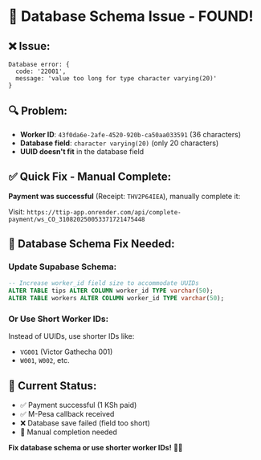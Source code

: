 # 🔧 Database Schema Issue - FOUND!

## ❌ **Issue:**
```
Database error: {
  code: '22001',
  message: 'value too long for type character varying(20)'
}
```

## 🔍 **Problem:**
- **Worker ID**: `43f0da6e-2afe-4520-920b-ca50aa033591` (36 characters)
- **Database field**: `character varying(20)` (only 20 characters)
- **UUID doesn't fit** in the database field

## ✅ **Quick Fix - Manual Complete:**

**Payment was successful** (Receipt: `THV2P64IEA`), manually complete it:

Visit: `https://ttip-app.onrender.com/api/complete-payment/ws_CO_310820250053371721475448`

## 🔧 **Database Schema Fix Needed:**

### **Update Supabase Schema:**
```sql
-- Increase worker_id field size to accommodate UUIDs
ALTER TABLE tips ALTER COLUMN worker_id TYPE varchar(50);
ALTER TABLE workers ALTER COLUMN worker_id TYPE varchar(50);
```

### **Or Use Short Worker IDs:**
Instead of UUIDs, use shorter IDs like:
- `VG001` (Victor Gathecha 001)
- `W001`, `W002`, etc.

## 📱 **Current Status:**
- ✅ Payment successful (1 KSh paid)
- ✅ M-Pesa callback received
- ❌ Database save failed (field too short)
- 🔧 Manual completion needed

**Fix database schema or use shorter worker IDs!** 🔧📱